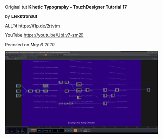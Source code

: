 Original tut
**Kinetic Typography – TouchDesigner Tutorial 17**

by
**Elekktronaut**

ALLTd
https://t1p.de/2rtvtm

YouTube
https://youtu.be/Ubi_v7-zm20

Recoded on
*May 6 2020*

![Network preview](NetworkPreview.png)